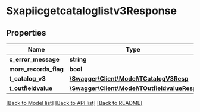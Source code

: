 # Sxapiicgetcataloglistv3Response

## Properties
Name | Type | Description | Notes
------------ | ------------- | ------------- | -------------
**c_error_message** | **string** |  | [optional] 
**more_records_flag** | **bool** |  | [optional] 
**t_catalog_v3** | [**\Swagger\Client\Model\TCatalogV3Resp**](TCatalogV3Resp.md) |  | [optional] 
**t_outfieldvalue** | [**\Swagger\Client\Model\TOutfieldvalueResp**](TOutfieldvalueResp.md) |  | [optional] 

[[Back to Model list]](../README.md#documentation-for-models) [[Back to API list]](../README.md#documentation-for-api-endpoints) [[Back to README]](../README.md)


